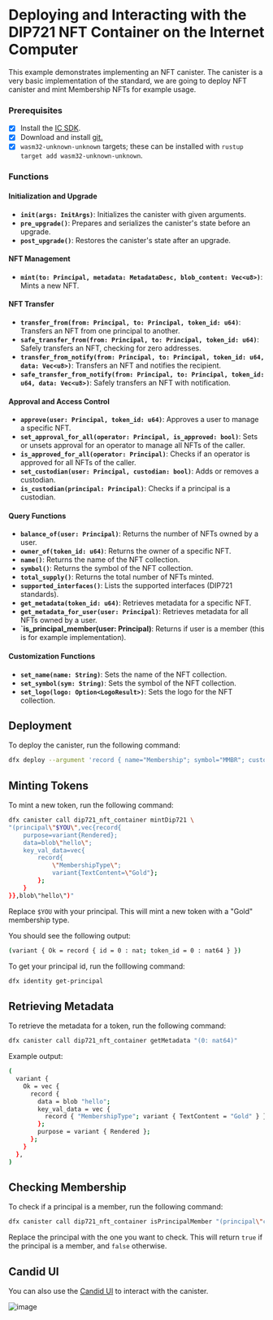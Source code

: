 # Deploying and Interacting with the DIP721 NFT Container on the Internet Computer

This example demonstrates implementing an NFT canister. 
The canister is a very basic implementation of the standard, we are going to deploy NFT canister and mint Membership NFTs for example usage. 


### Prerequisites

-   [x] Install the [IC SDK](https://internetcomputer.org/docs/current/developer-docs/setup/install/index.mdx).
-   [x] Download and install [git.](https://git-scm.com/downloads)
-   [x] `wasm32-unknown-unknown` targets; these can be installed with `rustup target add wasm32-unknown-unknown`.

### Functions

#### Initialization and Upgrade

-   **`init(args: InitArgs)`**: Initializes the canister with given arguments.
-   **`pre_upgrade()`**: Prepares and serializes the canister's state before an upgrade.
-   **`post_upgrade()`**: Restores the canister's state after an upgrade.

#### NFT Management

-   **`mint(to: Principal, metadata: MetadataDesc, blob_content: Vec<u8>)`**: Mints a new NFT.


#### NFT Transfer

-   **`transfer_from(from: Principal, to: Principal, token_id: u64)`**: Transfers an NFT from one principal to another.
-   **`safe_transfer_from(from: Principal, to: Principal, token_id: u64)`**: Safely transfers an NFT, checking for zero addresses.
-   **`transfer_from_notify(from: Principal, to: Principal, token_id: u64, data: Vec<u8>)`**: Transfers an NFT and notifies the recipient.
-   **`safe_transfer_from_notify(from: Principal, to: Principal, token_id: u64, data: Vec<u8>)`**: Safely transfers an NFT with notification.

#### Approval and Access Control

-   **`approve(user: Principal, token_id: u64)`**: Approves a user to manage a specific NFT.
-   **`set_approval_for_all(operator: Principal, is_approved: bool)`**: Sets or unsets approval for an operator to manage all NFTs of the caller.
-   **`is_approved_for_all(operator: Principal)`**: Checks if an operator is approved for all NFTs of the caller.
-   **`set_custodian(user: Principal, custodian: bool)`**: Adds or removes a custodian.
-   **`is_custodian(principal: Principal)`**: Checks if a principal is a custodian.

#### Query Functions

-   **`balance_of(user: Principal)`**: Returns the number of NFTs owned by a user.
-   **`owner_of(token_id: u64)`**: Returns the owner of a specific NFT.
-   **`name()`**: Returns the name of the NFT collection.
-   **`symbol()`**: Returns the symbol of the NFT collection.
-   **`total_supply()`**: Returns the total number of NFTs minted.
-   **`supported_interfaces()`**: Lists the supported interfaces (DIP721 standards).
-   **`get_metadata(token_id: u64)`**: Retrieves metadata for a specific NFT.
-   **`get_metadata_for_user(user: Principal)`**: Retrieves metadata for all NFTs owned by a user.
-   **`is_principal_member(user: Principal)**: Returns if user is a member (this is for example implementation).

#### Customization Functions

-   **`set_name(name: String)`**: Sets the name of the NFT collection.
-   **`set_symbol(sym: String)`**: Sets the symbol of the NFT collection.
-   **`set_logo(logo: Option<LogoResult>)`**: Sets the logo for the NFT collection.


## Deployment

To deploy the canister, run the following command:

```bash
dfx deploy --argument 'record { name="Membership"; symbol="MMBR"; custodians=null; logo=null;  }' dip721_nft_container
```

## Minting Tokens

To mint a new token, run the following command:

```bash
dfx canister call dip721_nft_container mintDip721 \
"(principal\"$YOU\",vec{record{
    purpose=variant{Rendered};
    data=blob\"hello\";
    key_val_data=vec{
        record{
            \"MembershipType\";
            variant{TextContent=\"Gold"}; 
        };
    }
}},blob\"hello\")"
```

Replace `$YOU` with your principal. This will mint a new token with a "Gold" membership type.

You should see the following output:

```bash
(variant { Ok = record { id = 0 : nat; token_id = 0 : nat64 } })
```

To get your principal id, run the folllowing command:
```bash
dfx identity get-principal
```

## Retrieving Metadata

To retrieve the metadata for a token, run the following command:

```bash
dfx canister call dip721_nft_container getMetadata "(0: nat64)"
```

Example output:

```bash
(
  variant {
    Ok = vec {
      record {
        data = blob "hello";
        key_val_data = vec {
          record { "MembershipType"; variant { TextContent = "Gold" } };
        };
        purpose = variant { Rendered };
      };
    }
  },
)
```

## Checking Membership

To check if a principal is a member, run the following command:

```bash
dfx canister call dip721_nft_container isPrincipalMember "(principal\"c34g5-fdzyx-hoqia-mrhsl-krips-3asow-bjuqe-rtpy7-ene2q-atrbo-kae\")"
```

Replace the principal with the one you want to check. This will return `true` if the principal is a member, and `false` otherwise.

## Candid UI

You can also use the [Candid UI](https://sdk.dfinity.org/docs/candid-guide/candid-ui.html) to interact with the canister.

![image](https://github.com/mervanerenci/ICP_NFT_DIP721/assets/101268022/1c610548-c82d-4796-b102-ca76db872d77)


